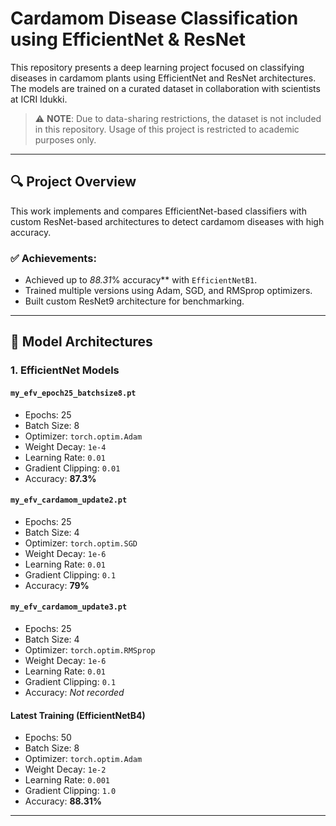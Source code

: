 # Cardamom Disease Classification using EfficientNet & ResNet

This repository presents a deep learning project focused on classifying diseases in cardamom plants using EfficientNet and ResNet architectures. The models are trained on a curated dataset in collaboration with scientists at ICRI Idukki.

> ⚠️ **NOTE**: Due to data-sharing restrictions, the dataset is not included in this repository. Usage of this project is restricted to academic purposes only.

---

## 🔍 Project Overview

This work implements and compares EfficientNet-based classifiers with custom ResNet-based architectures to detect cardamom diseases with high accuracy.

### ✅ Achievements:
- Achieved up to *88.31*% accuracy** with `EfficientNetB1`.
- Trained multiple versions using Adam, SGD, and RMSprop optimizers.
- Built custom ResNet9 architecture for benchmarking.

---

## 🧠 Model Architectures

### 1. EfficientNet Models

#### `my_efv_epoch25_batchsize8.pt`
- Epochs: 25
- Batch Size: 8
- Optimizer: `torch.optim.Adam`
- Weight Decay: `1e-4`
- Learning Rate: `0.01`
- Gradient Clipping: `0.01`
- Accuracy: **87.3%**

#### `my_efv_cardamom_update2.pt`
- Epochs: 25
- Batch Size: 4
- Optimizer: `torch.optim.SGD`
- Weight Decay: `1e-6`
- Learning Rate: `0.01`
- Gradient Clipping: `0.1`
- Accuracy: **79%**

#### `my_efv_cardamom_update3.pt`
- Epochs: 25
- Batch Size: 4
- Optimizer: `torch.optim.RMSprop`
- Weight Decay: `1e-6`
- Learning Rate: `0.01`
- Gradient Clipping: `0.1`
- Accuracy: *Not recorded*

#### Latest Training (EfficientNetB4)
- Epochs: 50
- Batch Size: 8
- Optimizer: `torch.optim.Adam`
- Weight Decay: `1e-2`
- Learning Rate: `0.001`
- Gradient Clipping: `1.0`
- Accuracy: **88.31%**

---


